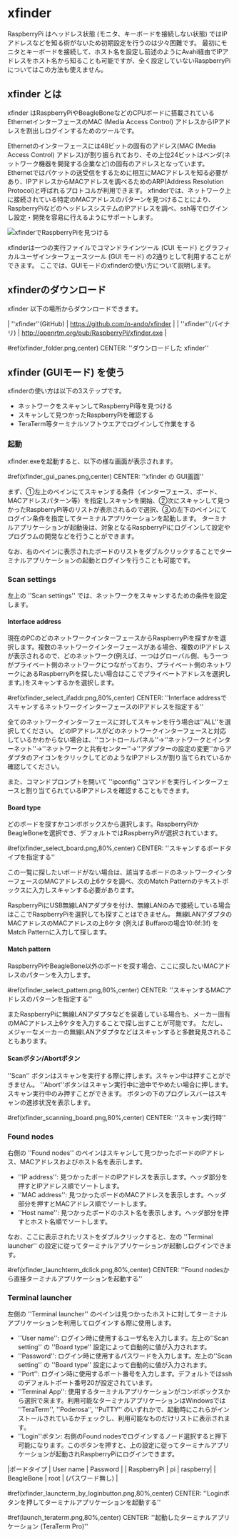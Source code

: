 # xfinder

RaspberryPi はヘッドレス状態 (モニタ、キーボードを接続しない状態) ではIPアドレスなどを知る術がないため初期設定を行うのは少々困難です。
最初にモニタとキーボードを接続して、ホスト名を設定し前述のようにAvahi経由でIPアドレスをホスト名から知ることも可能ですが、全く設定していないRaspberryPiについてはこの方法も使えません。


## xfinder とは

xfinder はRaspberryPiやBeagleBoneなどのCPUボードに搭載されているEthernetインターフェースのMAC (Media Access Control) アドレスからIPアドレスを割出しログインするためのツールです。

Ethernetのインターフェースには48ビットの固有のアドレス(MAC (Media Access Control) アドレス)が割り振られており、その上位24ビットはベンダ(ネットワーク機器を開発する企業など)の固有のアドレスとなっています。Ethernetではパケットの送受信をするために相互にMACアドレスを知る必要があり、IPアドレスからMACアドレスを調べるためのARP(Address Resolution Protocol)と呼ばれるプロトコルが利用できます。
xfinderでは、ネットワーク上に接続されている特定のMACアドレスのパターンを見つけることにより、RaspberryPiなどのヘッドレスシステムのIPアドレスを調べ、ssh等でログインし設定・開発を容易に行えるようにサポートします。

![xfinderでRaspberryPiを見つける](/doc/raspberrypi_and_arp.png)

xfinderは一つの実行ファイルでコマンドラインツール (CUI モード) とグラフィカルユーザインターフェースツール (GUI モード) の2通りとして利用することができます。
ここでは、GUIモードのxfinderの使い方について説明します。

## xfinderのダウンロード

xfinder 以下の場所からダウンロードできます。

| ''xfinder''(GitHub) | https://github.com/n-ando/xfinder |
| ''xfinder''(バイナリ) | http://openrtm.org/pub/RaspberryPi/xfinder.exe |

#ref(xfinder_folder.png,center)
CENTER: ''ダウンロードした xfinder''

## xfinder (GUIモード) を使う

xfinderの使い方は以下の3ステップです。

- ネットワークをスキャンしてRaspberryPi等を見つける
- スキャンして見つかったRaspberryPiを確認する
- TeraTerm等ターミナルソフトウエアでログインして作業をする



### 起動

xfinder.exeを起動すると、以下の様な画面が表示されます。

#ref(xfinder_gui_panes.png,center)
CENTER: ''xfinder の GUI画面''

まず、①左上のペインにてスキャンする条件（インターフェース、ボード、MACアドレスパターン等）を指定しスキャンを開始、②次にスキャンして見つかったRaspberryPi等のリストが表示されるので選択、③の左下のペインにてログイン条件を指定してターミナルアプリケーションを起動します。
ターミナルアプリケーションが起動後は、対象となるRaspberryPiにログインして設定やプログラムの開発などを行うことができます。

なお、右のペインに表示されたボードのリストをダブルクリックすることでターミナルアプリケーションの起動とログインを行うことも可能です。


### Scan settings

左上の ''Scan settings'' では、ネットワークをスキャンするための条件を設定します。

#### Interface address

現在のPCのどのネットワークインターフェースからRaspberryPiを探すかを選択します。複数のネットワークインターフェースがある場合、複数のIPアドレスが表示されるので、どのネットワーク(例えば、一つはグローバル側、もう一つがプライベート側のネットワークにつながっており、プライベート側のネットワークにあるRaspberryPiを探したい場合はここでプライベートアドレスを選択します。)をスキャンするかを選択します。

#ref(xfinder_select_ifaddr.png,80%,center)
CENTER: ''Interface addressでスキャンするネットワークインターフェースのIPアドレスを指定する''

全てのネットワークインターフェースに対してスキャンを行う場合は''ALL''を選択してください。
どのIPアドレスがどのネットワークインターフェースと対応しているかわからない場合は、''コントロールパネル''→''ネットワークとインターネット''→''ネットワークと共有センター''→''アダプターの設定の変更''からアダプタのアイコンをクリックしてどのようなIPアドレスが割り当てられているか確認してください。

また、コマンドプロンプトを開いて ''ipconfig'' コマンドを実行しインターフェースと割り当てられているIPアドレスを確認することもできます。


#### Board type

どのボードを探すかコンボボックスから選択します。RaspberryPiかBeagleBoneを選択でき、デフォルトではRaspberryPiが選択されています。

#ref(xfinder_select_board.png,80%,center)
CENTER: ''スキャンするボードタイプを指定する''

この一覧に探したいボードがない場合は、該当するボードのネットワークインターフェースのMACアドレスの上6ケタを調べ、次のMatch Patternのテキストボックスに入力しスキャンする必要があります。

RaspberryPiにUSB無線LANアダプタを付け、無線LANのみで接続している場合はここでRaspberryPiを選択しても探すことはできません。
無線LANアダプタのMACアドレスのMACアドレスの上6ケタ (例えば Buffaroの場合10:6f:3f) をMatch Patternに入力して探します。


#### Match pattern

RaspberryPiやBeagleBone以外のボードを探す場合、ここに探したいMACアドレスのパターンを入力します。

#ref(xfinder_select_pattern.png,80%,center)
CENTER: ''スキャンするMACアドレスのパターンを指定する''

またRaspberryPiに無線LANアダプタなどを装着している場合も、メーカー固有のMACアドレス上6ケタを入力することで探し出すことが可能です。
ただし、メジャーなメーカーの無線LANアダプタなどはスキャンすると多数発見されることもあります。



#### Scanボタン/Abortボタン

''Scan'' ボタンはスキャンを実行する際に押します。スキャン中は押すことができません。
''Abort''ボタンはスキャン実行中に途中でやめたい場合に押します。スキャン実行中のみ押すことができます。
ボタンの下のプログレスバーはスキャンの進捗状況を表示します。

#ref(xfinder_scanning_board.png,80%,center)
CENTER: ''スキャン実行時''


### Found nodes

右側の ''Found nodes'' のペインはスキャンして見つかったボードのIPアドレス、MACアドレスおよびホスト名を表示します。

- ''IP address'': 見つかったボードのIPアドレスを表示します。ヘッダ部分を押すとIPアドレス順でソートします。
- ''MAC address'': 見つかったボードのMACアドレスを表示します。ヘッダ部分を押すとMACアドレス順でソートします。
- ''Host name'': 見つかったボードのホスト名を表示します。ヘッダ部分を押すとホスト名順でソートします。

なお、ここに表示されたリストをダブルクリックすると、左の ''Terminal launcher'' の設定に従ってターミナルアプリケーションが起動しログインできます。

#ref(xfinder_launchterm_dclick.png,80%,center)
CENTER: ''Found nodesから直接ターミナルアプリケーションを起動する''

### Terminal launcher

左側の ''Terminal launcher'' のペインは見つかったホストに対してターミナルアプリケーションを利用してログインする際に使用します。

- ''User name'': ログイン時に使用するユーザ名を入力します。左上の''Scan setting'' の ''Board type'' 設定によって自動的に値が入力されます。
- ''Password'': ログイン時に使用するパスワードを入力します。左上の''Scan setting'' の ''Board type'' 設定によって自動的に値が入力されます。
- ''Port'': ログイン時に使用するポート番号を入力します。デフォルトではsshのデフォルトポート番号20が設定されています。
- ''Terminal App'': 使用するターミナルアプリケーションがコンボボックスから選択で来ます。利用可能なターミナルアプリケーションはWindowsでは ''TeraTerm'', ''Poderosa'', ''PuTTY'' のいずれかで、起動時にこれらがインストールされているかチェックし、利用可能なものだけリストに表示されます。
- ''Login''ボタン: 右側のFound nodesでログインするノード選択すると押下可能になります。このボタンを押すと、上の設定に従ってターミナルアプリケーションが起動されRaspberryPiにログインできます。

|ボードタイプ | User name | Password |
| RaspberryPi | pi        | raspberry|
| BeagleBone  | root      | (パスワード無し) |



#ref(xfinder_launcterm_by_loginbutton.png,80%,center)
CENTER: ''Loginボタンを押してターミナルアプリケーションを起動する''

#ref(launch_teraterm.png,80%,center)
CENTER: ''起動したターミナルアプリケーション (TeraTerm Pro)''


